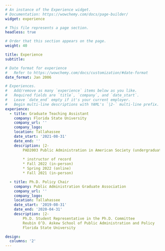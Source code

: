 ```yaml
---
# An instance of the Experience widget.
# Documentation: https://wowchemy.com/docs/page-builder/
widget: experience

# This file represents a page section.
headless: true

# Order that this section appears on the page.
weight: 40

title: Experience
subtitle:

# Date format for experience
#   Refer to https://wowchemy.com/docs/customization/#date-format
date_format: Jan 2006

# Experiences.
#   Add/remove as many `experience` items below as you like.
#   Required fields are `title`, `company`, and `date_start`.
#   Leave `date_end` empty if it's your current employer.
#   Begin multi-line descriptions with YAML's `|2-` multi-line prefix.
experience:
  - title: Graduate Teaching Assistant 
    company: Florida State University
    company_url: ''
    company_logo: 
    location: Tallahassee
    date_start: '2021-08-31'
    date_end: ''
    description: |2-
        PAD2003 Public Administration in American Society (undergraduate-level)
        
        * instructor of record
        * Fall 2022 (in-person)
        * Spring 2022 (online)
        * Fall 2021 (in-person)

  - title: Ph.D. Policy Chair
    company: Public Administration Graduate Association
    company_url: ''
    company_logo: 
    location: Tallahassee
    date_start: '2019-08-31'
    date_end: '2020-04-31'
    description: |2-
        Ph.D. Student Representative in the Ph.D. Committee
        Reubin O’D. Askew School of Public Administration and Policy
        Florida State University

design:
  columns: '2'
---
```

